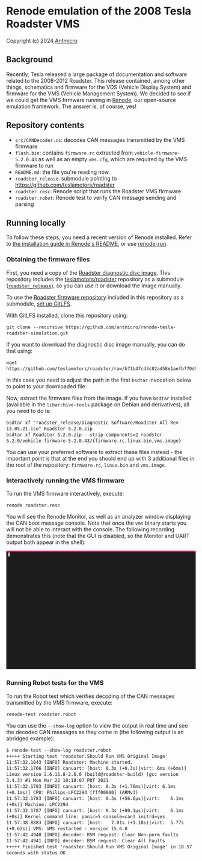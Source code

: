 # Renode emulation of the 2008 Tesla Roadster VMS

Copyright (c) 2024 [Antmicro](https://www.antmicro.com)

## Background

Recently, Tesla released a large package of documentation and software related to the 2008-2012 Roadster. This release contained, among other things, schematics and firmware for the VDS (Vehicle Display System) and firmware for the VMS (Vehicle Management System). We decided to see if we could get the VMS firmware running in [Renode](https://renode.io), our open-source emulation framework. The answer is, of course, yes!

## Repository contents

* `src/CANDecoder.cs`: decodes CAN messages transmitted by the VMS firmware
* `flash.bin`: contains `firmware.rc` extracted from `vehicle-firmware-5.2.0.43` as well as an empty `vms.cfg`, which are required by the VMS firmware to run
* `README.md`: the file you're reading now
* `roadster_release`: submodule pointing to https://github.com/teslamotors/roadster
* `roadster.resc`: Renode script that runs the Roadster VMS firmware
* `roadster.robot`: Renode test to verify CAN message sending and parsing

## Running locally

To follow these steps, you need a recent version of Renode installed. Refer to [the installation guide in Renode's README](https://github.com/renode/renode/blob/master/README.rst#installation), or use [renode-run](https://github.com/antmicro/renode-run).

### Obtaining the firmware files

First, you need a copy of the [Roadster diagnostic disc image](https://github.com/teslamotors/roadster/blob/b71b47cd3c82ad58e1aefb770d9489c7c0e94980/Diagnostic%20Software/Roadster%20All%20Rev%2013.05.21.iso). This repository includes the [teslamotors/roadster](https://github.com/teslamotors/roadster) repository as a submodule ([`roadster_release`](./roadster_release)), so you can use it or download the image manually.

To use the [Roadster firmware repository](https://github.com/teslamotors/roadster) included in this repository as a submodule, [set up GitLFS](https://github.com/git-lfs/git-lfs#installing).

With GitLFS installed, clone this repository using:
```
git clone --recursive https://github.com/antmicro/renode-tesla-roadster-simulation.git
```

If you want to download the diagnostic disc image manually, you can do that using:
```
wget https://github.com/teslamotors/roadster/raw/b71b47cd3c82ad58e1aefb770d9489c7c0e94980/Diagnostic%20Software/Roadster%20All%20Rev%2013.05.21.iso
```

In this case you need to adjust the path in the first `bsdtar` invocation below to point to your downloaded file.

Now, extract the firmware files from the image. If you have `bsdtar` installed (available in the `libarchive-tools` package on Debian and derivatives), all you need to do is:

```
bsdtar xf "roadster_release/Diagnostic Software/Roadster All Rev 13.05.21.iso" Roadster-5.2.0.zip
bsdtar xf Roadster-5.2.0.zip --strip-components=2 roadster-5.2.0/vehicle-firmware-5.2.0.43/{firmware.rc,linux.bin,vms.image}
```

You can use your preferred software to extract these files instead - the important point is that at the end you should end up with 3 additional files in the root of the repository: `firmware.rc`, `linux.bin` and `vms.image`.

### Interactively running the VMS firmware

To run the VMS firmware interactively, execute:

```
renode roadster.resc
```

You will see the Renode Monitor, as well as an analyzer window displaying the CAN boot message console. Note that once the `vms` binary starts you will not be able to interact with the console. The following recording demonstrates this (note that the GUI is disabled, so the Monitor and UART output both appear in the shell):

![Renode VMS screencast](./images/renode-roadster-vms.svg "Renode VMS screencast")

### Running Robot tests for the VMS

To run the Robot test which verifies decoding of the CAN messages transmitted by the VMS firmware, execute:
```
renode-test roadster.robot
```

You can use the `--show-log` option to view the output in real time and see the decoded CAN messages as they come in (the following output is an abridged example):
```
$ renode-test --show-log roadster.robot
+++++ Starting test 'roadster.Should Run VMS Original Image'
11:57:32.1043 [INFO] Roadster: Machine started.
11:57:32.1766 [INFO] canuart: [host: 0.3s (+0.3s)|virt: 6ms (+6ms)] Linux version 2.6.11.8-2.6.0 (build@roadster-build) (gcc version 3.4.3) #1 Mon Mar 22 10:18:07 PDT 2021
11:57:32.1783 [INFO] canuart: [host: 0.3s (+1.76ms)|virt: 6.1ms (+0.1ms)] CPU: Philips-LPC2294 [fff00000] (ARMv3)
11:57:32.1783 [INFO] canuart: [host: 0.3s (+56.6µs)|virt:    6.1ms (+0s)] Machine: LPC2294
11:57:32.1787 [INFO] canuart: [host: 0.3s (+80.1µs)|virt:    6.1ms (+0s)] Kernel command line: panic=5 console=can3 initrd=yes
11:57:38.8883 [INFO] canuart: [host:   7.01s (+1.18s)|virt:  5.77s (+0.62s)] VMS: VMS restarted - version 15.6.0
11:57:42.4940 [INFO] decoder: BSM request: Clear Non-perm Faults
11:57:42.4941 [INFO] decoder: BSM request: Clear All Faults
+++++ Finished test 'roadster.Should Run VMS Original Image' in 18.57 seconds with status OK
```

